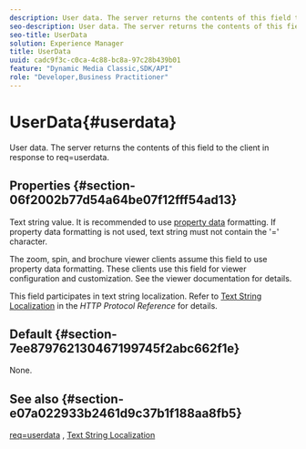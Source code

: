 ```yaml
---
description: User data. The server returns the contents of this field to the client in response to req=userdata.
seo-description: User data. The server returns the contents of this field to the client in response to req=userdata.
seo-title: UserData
solution: Experience Manager
title: UserData
uuid: cadc9f3c-c0ca-4c88-bc8a-97c28b439b01
feature: "Dynamic Media Classic,SDK/API"
role: "Developer,Business Practitioner"
---
```


# UserData{#userdata}

User data. The server returns the contents of this field to the client in response to req=userdata.

## Properties {#section-06f2002b77d54a64be07f12fff54ad13}

Text string value. It is recommended to use [property data](/help/aem-is-ir-api/is-api/image-catalog/image-serving-api-ref/c-image-catalog-reference/c-overview/c-common-data-types/r-property-data.md) formatting. If property data formatting is not used, text string must not contain the '=' character.

The zoom, spin, and brochure viewer clients assume this field to use property data formatting. These clients use this field for viewer configuration and customization. See the viewer documentation for details.

This field participates in text string localization. Refer to [Text String Localization](/help/aem-is-ir-api/is-api/http-ref/image-serving-api-ref/c-http-protocol-reference/c-syntax-and-features/r-text-string-localization.md) in the *HTTP Protocol Reference* for details.

## Default {#section-7ee879762130467199745f2abc662f1e}

None.

## See also {#section-e07a022933b2461d9c37b1f188aa8fb5}

[req=userdata](/help/aem-is-ir-api/is-api/http-ref/image-serving-api-ref/c-http-protocol-reference/c-command-reference/r-req/r-req.md) , [Text String Localization](/help/aem-is-ir-api/is-api/http-ref/image-serving-api-ref/c-http-protocol-reference/c-syntax-and-features/r-text-string-localization.md) 
